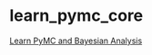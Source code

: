 # learn_pymc_core
[Learn PyMC and Bayesian Analysis](https://www.pymc.io/projects/docs/en/latest/learn/core_notebooks/index.html)
